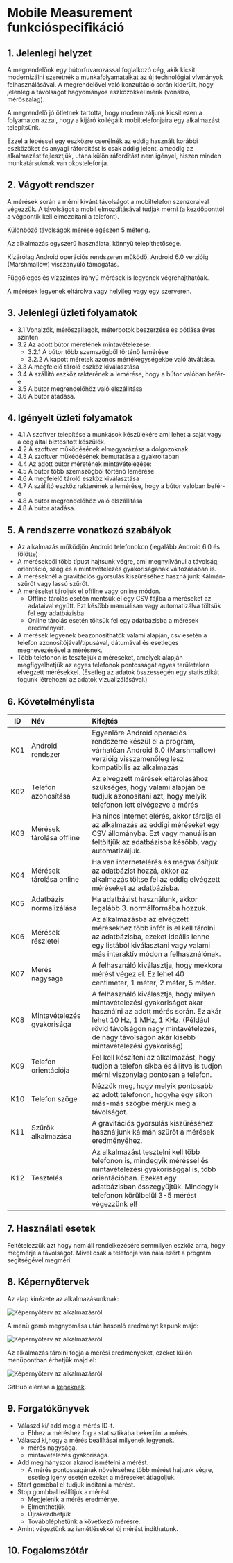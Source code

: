 # Mobile Measurement funkcióspecifikáció

## 1. Jelenlegi helyzet
A megrendelőnk egy bútorfuvarozással foglalkozó cég, akik kicsit modernizálni szeretnék a munkafolyamataikat az új technológiai vívmányok felhasználásával. A megrendelővel való konzultáció során kiderült, hogy jelenleg a távolságot hagyományos eszközökkel mérik (vonalzó, mérőszalag). 

A megrendelő jó ötletnek tartotta, hogy modernizáljunk kicsit ezen a folyamaton azzal, hogy a kijáró kollégáik mobiltelefonjaira egy alkalmazást telepítsünk.

Ezzel a lépéssel egy eszközre cserélnék az eddig használt korábbi eszközöket és anyagi ráfordítást is csak addig jelent, ameddig az alkalmazást fejlesztjük, utána külön ráfordítást nem igényel, hiszen minden munkatársuknak van okostelefonja.

## 2. Vágyott rendszer
A mérések során a mérni kívánt távolságot a mobiltelefon szenzoraival végezzük. A távolságot a mobil elmozdításával tudják mérni (a kezdőponttól a végpontik kell elmozdítani a telefont).

Különböző távolságok mérése egészen 5 méterig.

Az alkalmazás egyszerű használata, könnyű telepíthetősége.

Kizárólag Android operációs rendszeren működő, Android 6.0 verzióig (Marshmallow) visszanyúló támogatás.

Függőleges és vízszintes irányú mérések is legyenek végrehajthatóak.

A mérések legyenek eltárolva vagy helyileg vagy egy szerveren.

## 3. Jelenlegi üzleti folyamatok
* 3.1 Vonalzók, mérőszallagok, méterbotok beszerzése és pótlása éves szinten
* 3.2 Az adott bútor méretének mintavételezése:
     * 3.2.1 A bútor több szemszögből történő lemérése
     * 3.2.2 A kapott méretek azonos mértékegységekbe való átváltása.
* 3.3 A megfelelő tároló eszköz kiválasztása
* 3.4 A szállító eszköz rakterének a lemérése, hogy a bútor valóban befér-e
* 3.5 A bútor megrendelőhöz való elszállítása
* 3.6 A bútor átadása.


## 4. Igényelt üzleti folyamatok
* 4.1 A szoftver telepítése a munkások készülékére ami lehet a saját vagy a cég által biztosított készülék.
* 4.2 A szoftver működésének elmagyarázása a dolgozoknak.
* 4.3 A szoftver mükédésének bemutatása a gyakroltaban
* 4.4 Az adott bútor méretének mintavételezése:
* 4.5 A bútor több szemszögből történő lemérése
* 4.6 A megfelelő tároló eszköz kiválasztása
* 4.7 A szállító eszköz rakterének a lemérése, hogy a bútor valóban befér-e
* 4.8 A bútor megrendelőhöz való elszállítása
* 4.8 A bútor átadása.

## 5. A rendszerre vonatkozó szabályok

* Az alkalmazás működjön Android telefonokon (legalább Android 6.0 és fölötte)
* A mérésekből több típust hajtsunk végre, ami megnyílvánul a távolság, orientáció, szög és a mintavételezés gyakoriságának változásában is.
* A méréseknél a gravitációs gyorsulás kiszűréséhez használjunk Kálmán-szűrőt vagy lassú szűrőt.
* A méréseket tároljuk el offline vagy online módon.
     * Offline tárolás esetén mentsük el egy CSV fájlba a méréseket az adataival együtt. Ezt később manuálisan vagy automatizálva töltsük fel egy adatbázisba.
     * Online tárolás esetén töltsük fel egy adatbázisba a mérések eredményeit.
* A mérések legyenek beazonosíthatók valami alapján, csv esetén a telefon azonosítójával/típusával, dátumával és esetleges megnevezésével a mérésnek.
* Több telefonon is teszteljük a méréseket, amelyek alapján megfigyelhetjük az egyes telefonok pontosságát egyes területeken elvégzett mérésekkel. (Esetleg az adatok összességén egy statisztikát fogunk létrehozni az adatok vizualizálásával.)

## 6. Követelménylista

| ID | Név | Kifejtés|
| :-: | :-- | :-- |
| K01 | Android rendszer | Egyenlőre Android operációs rendszerre készül el a program, várhatóan Android 6.0 (Marshmallow) verzióig visszamenőleg lesz kompatibilis az alkalmazás |
| K02 | Telefon azonosítása | Az elvégzett mérések eltárolásához szükséges, hogy valami alapján be tudjuk azonosítani azt, hogy melyik telefonon lett elvégezve a mérés|
| K03 | Mérések tárolása offline | Ha nincs internet elérés, akkor tárolja el az alkalmazás az eddigi méréseket egy CSV állományba. Ezt vagy manuálisan feltöltjük az adatbázisba később, vagy automatizáljuk.|
| K04 | Mérések tárolása online | Ha van internetelérés és megvalósítjuk az adatbázist hozzá, akkor az alkalmazás töltse fel az eddig elvégzett méréseket az adatbázisba. |
| K05 | Adatbázis normalizálása | Ha adatbázist használunk, akkor legalább 3. normálformába hozzuk. |
| K06 | Mérések részletei | Az alkalmazásba az elvégzett mérésekhez több infót is el kell tárolni az adatbázisba, ezeket ideális lenne egy listából kiválasztani vagy valami más interaktív módon a felhasználónak. |
| K07 | Mérés nagysága | A felhasználó kiválasztja, hogy mekkora mérést végez el. Ez lehet 40 centiméter, 1 méter, 2 méter, 5 méter. |
| K08 | Mintavételezés gyakorisága | A felhasználó kiválasztja, hogy milyen mintavételezési gyakoriságot akar használni az adott mérés során. Ez akár lehet 10 Hz, 1 MHz, 1 KHz. (Például rövid távolságon nagy mintavételezés, de nagy távolságon akár kisebb mintavételezési gyakoriság)  |
| K09 | Telefon orientációja | Fel kell készíteni az alkalmazást, hogy tudjon a telefon síkba és állítva is tudjon mérni viszonylag pontosan a telefon. |
| K10 | Telefon szöge | Nézzük meg, hogy melyik pontosabb az adott telefonon, hogyha egy síkon más-más szögbe mérjük meg a távolságot. |
| K11 | Szűrők alkalmazása | A gravitációs gyorsulás kiszűréséhez használjunk kálmán szűrőt a mérések eredményéhez. |
| K12 | Tesztelés | Az alkalmazást tesztelni kell több telefonon is, mindegyik méréssel és mintavételezési gyakorisággal is, több orientációban. Ezeket egy adatbázisban összegyűjtük. Mindegyik telefonon körülbelül 3-5 mérést végezzünk el! |

## 7. Használati esetek

Feltételezzük azt hogy nem áll rendelkezésére semmilyen eszköz arra, hogy megmérje a távolságot. Mivel csak a telefonja van nála ezért a program segítségével megméri. 

## 8. Képernyőtervek
Az alap kinézete az alkalmazásunknak:


![Képernyőterv az alkalmazásról](./Pictures/SABLONtelefon.png)

A menü gomb megnyomása után hasonló eredményt kapunk majd:


![Képernyőterv az alkalmazásról](./Pictures/hamburger_menu.png)


Az alkalmazás tárolni fogja a mérési eredményeket, ezeket külön menüpontban érhetjük majd el:


![Képernyőterv az alkalmazásról](./Pictures/previous_measures.png)

GitHub elérése a [képeknek](https://github.com/HPeti/SZFM_2021_10_TeamBFK_Mobile_Measurement/tree/master/Doc/Pictures).

## 9. Forgatókönyvek

* Válaszd ki/ add meg a mérés ID-t. 
     * Ehhez a méréshez fog a statisztikába bekerülni a mérés.
* Válaszd ki,hogy a mérés beállításai milyenek legyenek.
     * mérés nagysága.
     * mintavételezés gyakorisága.
* Add meg hányszor akarod ismételni a mérést.
     * A mérés pontosságának növeléséhez több mérést hajtunk végre, esetleg igény esetén ezeket a méréseket átlagoljuk.
* Start gombbal el tudjuk indítani a mérést.
* Stop gombbal leállítjuk a mérést.
     * Megjelenik a mérés eredménye.
     * Elmenthetjük 
     * Újrakezdhetjük 
     * Továbbléphetünk a következő mérésre.
* Amint végeztünk az ismétlésekkel új mérést indíthatunk.

## 10. Fogalomszótár
